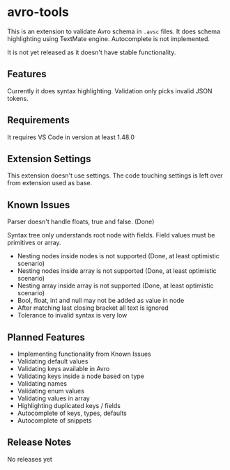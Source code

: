 # avro-tools

This is an extension to validate Avro schema in `.avsc` files. It does schema highlighting using TextMate engine. Autocomplete is not implemented.

It is not yet released as it doesn't have stable functionality.

## Features

Currently it does syntax highlighting. Validation only picks invalid JSON tokens.

## Requirements

It requires VS Code in version at least 1.48.0

## Extension Settings

This extension doesn't use settings. The code touching settings is left over from extension used as base.

## Known Issues

Parser doesn't handle floats, true and false. (Done)

Syntax tree only understands root node with fields. Field values must be primitives or array.

* Nesting nodes inside nodes is not supported (Done, at least optimistic scenario)
* Nesting nodes inside array is not supported (Done, at least optimistic scenario)
* Nesting array inside array is not supported (Done, at least optimistic scenario)
* Bool, float, int and null may not be added as value in node
* After matching last closing bracket all text is ignored
* Tolerance to invalid syntax is very low

## Planned Features

* Implementing functionality from Known Issues
* Validating default values
* Validating keys available in Avro
* Validating keys inside a node based on type
* Validating names
* Validating enum values
* Validating values in array
* Highlighting duplicated keys / fields
* Autocomplete of keys, types, defaults
* Autocomplete of snippets

## Release Notes

No releases yet